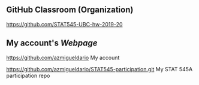 ## **GitHub Classroom** (Organization)

https://github.com/STAT545-UBC-hw-2019-20

## My account's **_Webpage_**

https://github.com/azmigueldario
My account 

https://github.com/azmigueldario/STAT545-participation.git
My STAT 545A participation repo

